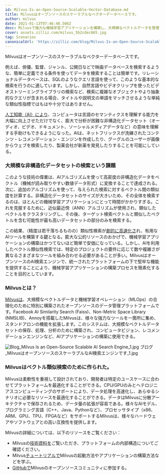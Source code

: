 ```yaml
---
id: Milvus-Is-an-Open-Source-Scalable-Vector-Database.md
title: Milvusはオープンソースのスケーラブルなベクターデータベースです。
author: milvus
date: 2021-01-13T07:46:40.506Z
desc: Milvusで強力な機械学習アプリケーションを構築し、大規模なベクトルデータを管理しましょう。
cover: assets.zilliz.com/milvus_5b2cdec665.jpg
tag: Scenarios
canonicalUrl: 'https://zilliz.com/blog/Milvus-Is-an-Open-Source-Scalable-Vector-Database'
---
```

<custom-h1>Milvusはオープンソースのスケーラブルなベクターデータベースです。</custom-h1><p>例えば、俳優、監督、ジャンル、公開日などで映画データベースを検索するような、簡単に定義できる条件を使ってデータを検索することは簡単です。リレーショナルデータベースは、SQLのようなクエリ言語を使って、このような基本的な検索を行うのに適しています。しかし、自然言語やビデオクリップを使ったビデオストリーミングライブラリの検索など、検索に複雑なオブジェクトやより抽象的なクエリが含まれる場合、タイトルや説明文の単語をマッチさせるような単純な類似性指標ではもはや十分ではありません。</p>
<p><a href="https://medium.com/unstructured-data-service/the-easiest-way-to-search-among-1-billion-image-vectors-d6faf72e361f#d62b">人工知能（AI）により</a>、コンピュータは言語のセマンティクスを理解する能力を大幅に向上させただけでなく、膨大で分析が困難な非構造化データセット（オーディオ、ビデオ、ドキュメント、ソーシャルメディアデータなど）の意味を理解する手助けもできるようになった。AIは、ネットフリックスが洗練されたコンテンツ・レコメンデーション・エンジンを作成したり、グーグルのユーザーが画像からウェブを検索したり、製薬会社が新薬を発見したりすることを可能にしている。</p>
<h3 id="The-challenge-of-searching-large-unstructured-datasets" class="common-anchor-header">大規模な非構造化データセットの検索という課題</h3><p>このような技術の偉業は、AIアルゴリズムを使って高密度の非構造化データをベクトル（機械が読み取りやすい数値データ形式）に変換することで達成される。次に、追加のアルゴリズムを使って、与えられた検索に対するベクトル間の類似度を計算する。非構造化データセットのサイズが大きいため、その全体を検索するのは、ほとんどの機械学習アプリケーションにとって時間がかかりすぎる。これを克服するために、近似最近傍（ANN）アルゴリズムが使用され、類似したベクトルをクラスタリングし、その後、ターゲット検索ベクトルと類似したベクトルを含む可能性が最も高いデータセットの部分のみを検索する。</p>
<p>この結果、（精度は若干落ちるものの）類似性検索が<a href="https://medium.com/unstructured-data-service/how-to-choose-an-index-in-milvus-4f3d15259212#7a9a">劇的に高速化さ</a>れ、有用なAIツールを構築する鍵となる。膨大な公的リソースのおかげで、機械学習アプリケーションの構築はかつてないほど簡単で安価になっている。しかし、AIを利用したベクトル類似性検索では、特定のプロジェクトの要件に応じて数や複雑さが異なるさまざまなツールを組み合わせる必要があることが多い。MilvusはオープンソースのAI検索エンジンで、統一されたプラットフォームの下で堅牢な機能を提供することにより、機械学習アプリケーションの構築プロセスを簡素化することを目的としています。</p>
<h3 id="What-is-Milvus" class="common-anchor-header">Milvusとは？</h3><p><a href="https://milvus.io/">Milvusは</a>、大規模なベクトルデータと機械学習オペレーション（MLOps）の合理化のために特別に構築されたオープンソースのデータ管理プラットフォームです。Facebook AI Similarity Search (Faiss)、Non-Metric Space Library (NMSLIB)、Annoyを搭載したMilvusは、様々な強力なツールを一箇所に集め、スタンドアロンの機能を拡張します。このシステムは、大規模なベクトルデータセットの保存、処理、分析のために構築され、コンピュータビジョン、レコメンデーションエンジンなど、AIアプリケーションの構築に使用できる。</p>
<p>
  
   <span class="img-wrapper"> <img translate="no" src="https://assets.zilliz.com/Blog_Milvus_Is_an_Open_Source_Scalable_AI_Search_Engine_1_997255eb27.jpg" alt="Blog_Milvus Is an Open-Source Scalable AI Search Engine_1.jpg" class="doc-image" id="blog_milvus-is-an-open-source-scalable-ai-search-engine_1.jpg" />
   </span> <span class="img-wrapper"> <span>ブログ_MilvusはオープンソースのスケーラブルなAI検索エンジンです_1.jpg</span> </span></p>
<h3 id="Milvus-was-made-to-power-vector-similarity-search" class="common-anchor-header">Milvusはベクトル類似検索のために作られた。</h3><p>Milvusは柔軟性を重視して設計されており、開発者は特定のユースケースに合わせてプラットフォームを最適化することができる。CPU/GPUのみとヘテロジニアスコンピューティングのサポートにより、データ処理を高速化し、あらゆるシナリオに必要なリソースを最適化することができる。データはMilvusに分散アーキテクチャで保存されるため、データ量の拡張が容易である。様々なAIモデル、プログラミング言語（C++、Java、Pythonなど）、プロセッサタイプ（x86、ARM、GPU、TPU、FPGAなど）をサポートするMilvusは、様々なハードウェアやソフトウェアとの高い互換性を提供します。</p>
<p>Milvusの詳細については、以下のリソースをご覧ください：</p>
<ul>
<li>Milvusの<a href="https://milvus.io/">技術資料を</a>ご覧いただき、プラットフォームの内部構造についてご確認ください。</li>
<li>Milvus<a href="https://tutorials.milvus.io/">チュートリアルで</a>Milvusの起動方法やアプリケーションの構築方法などを学ぶ。</li>
<li><a href="https://github.com/milvus-io">GitHubで</a>Milvusのオープンソースコミュニティに参加する。</li>
</ul>
